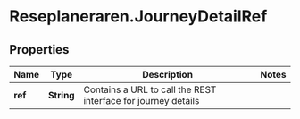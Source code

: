 # Reseplaneraren.JourneyDetailRef

## Properties
Name | Type | Description | Notes
------------ | ------------- | ------------- | -------------
**ref** | **String** | Contains a URL to call the REST interface for journey details | 


